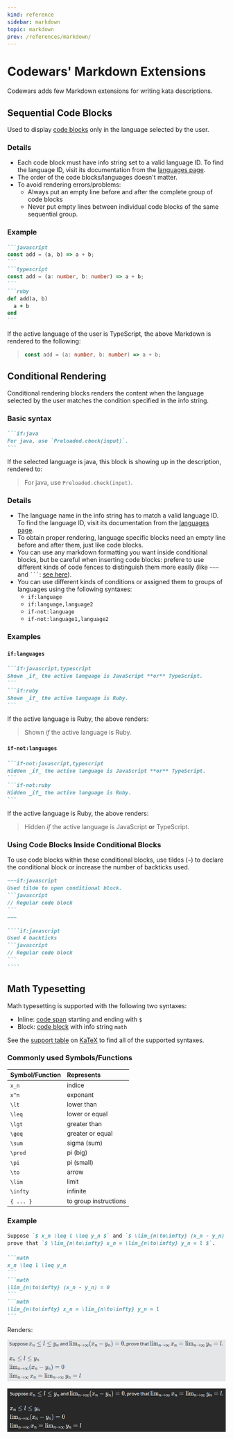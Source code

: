 ```yaml
---
kind: reference
sidebar: markdown
topic: markdown
prev: /references/markdown/
---
```


# Codewars' Markdown Extensions

Codewars adds few Markdown extensions for writing kata descriptions.



## Sequential Code Blocks

Used to display [code blocks](/references/markdown/#code-block) only in the language selected by the user.


### Details

- Each code block must have info string set to a valid language ID. To find the language ID, visit its documentation from the [languages page](/languages/).
- The order of the code blocks/languages doesn't matter.
- To avoid rendering errors/problems:
  - Always put an empty line before and after the complete group of code blocks
  - Never put empty lines between individual code blocks of the same sequential group.

### Example

````markdown
```javascript
const add = (a, b) => a + b;
```
```typescript
const add = (a: number, b: number) => a + b;
```
```ruby
def add(a, b)
  a + b
end
```
````

If the active language of the user is TypeScript, the above Markdown is rendered to the following:

> ```typescript
> const add = (a: number, b: number) => a + b;
> ```






## Conditional Rendering

Conditional rendering blocks renders the content when the language selected by the user matches the condition specified in the info string.

### Basic syntax

````markdown
```if:java
For java, use `Preloaded.check(input)`.
```
````

If the selected language is java, this block is showing up in the description, rendered to:

> For java, use `Preloaded.check(input)`.

### Details

* The language name in the info string has to match a valid language ID. To find the language ID, visit its documentation from the [languages page](/languages/).
* To obtain proper rendering, language specific blocks need an empty line before and after them, just like code blocks.
* You can use any markdown formatting you want inside conditional blocks, but be careful when inserting code blocks: prefere to use different kinds of code fences to distinguish them more easily (like `~~~` and ```` ``` ````: [see here](/references/markdown/extensions/#using-code-blocks-inside-conditional-blocks)).
* You can use different kinds of conditions or assigned them to groups of languages using the following syntaxes:
  - `if:language`
  - `if:language,language2`
  - `if-not:language`
  - `if-not:language1,language2`


### Examples

#### `if:languages`

````markdown
```if:javascript,typescript
Shown _if_ the active language is JavaScript **or** TypeScript.
```
```if:ruby
Shown _if_ the active language is Ruby.
```
````

If the active language is Ruby, the above renders:

> Shown _if_ the active language is Ruby.

#### `if-not:languages`

````markdown
```if-not:javascript,typescript
Hidden _if_ the active language is JavaScript **or** TypeScript.
```
```if-not:ruby
Hidden _if_ the active language is Ruby.
```
````

If the active language is Ruby, the above renders:

> Hidden _if_ the active language is JavaScript **or** TypeScript.


### Using Code Blocks Inside Conditional Blocks

To use code blocks within these conditional blocks, use tildes (`~`) to declare the conditional block or increase the number of backticks used.

````markdown
~~~if:javascript
Used tilde to open conditional block.
```javascript
// Regular code block
```
~~~
````

`````markdown
````if:javascript
Used 4 backticks
```javascript
// Regular code block
```
````
`````




## Math Typesetting

Math typesetting is supported with the following two syntaxes:

- Inline: [code span](/references/markdown/#code-span) starting and ending with `$`
- Block: [code block](/references/markdown/#code-block) with info string `math`

See the [support table](https://katex.org/docs/support_table.html) on [KaTeX](https://katex.org) to find all of the supported syntaxes.

### Commonly used Symbols/Functions


| Symbol/Function | Represents             |
| :------- | :--------------------- |
| `x_n`    |  indice                |
| `x^n`    |  exponant              |
| `\lt`    |  lower than            |
| `\leq`   |  lower or equal        |
| `\lgt`   |  greater than          |
| `\geq`   |  greater or equal      |
| `\sum`   |  sigma (sum)           |
| `\prod`  |  pi (big)              |
| `\pi`    |  pi (small)            |
| `\to`    |  arrow                 |
| `\lim`   |  limit                 |
|`\infty`  |  infinite              |
|`{ ... }` |  to group instructions |




### Example

````markdown
Suppose `$ x_n \leq l \leq y_n $` and `$ \lim_{n\to\infty} (x_n - y_n) = 0 $`,
prove that `$ \lim_{n\to\infty} x_n = \lim_{n\to\infty} y_n = l $`.

```math
x_n \leq l \leq y_n
```
```math
\lim_{n\to\infty} (x_n - y_n) = 0
```
```math
\lim_{n\to\infty} x_n = \lim_{n\to\infty} y_n = l
```
````

Renders:

<div class="block dark:hidden">

![Math Typeset Example](./img/math-typeset-example-light.png)

</div>
<div class="hidden dark:block">

![Math Typeset Example](./img/math-typeset-example-dark.png)

</div>
